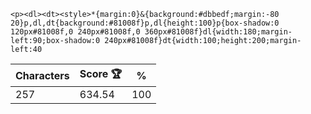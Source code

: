 `<p><dl><dt><style>*{margin:0}&{background:#dbbedf;margin:-80 20}p,dl,dt{background:#81008f}p,dl{height:100}p{box-shadow:0 120px#81008f,0 240px#81008f,0 360px#81008f}dl{width:180;margin-left:90;box-shadow:0 240px#81008f}dt{width:100;height:200;margin-left:40`

| Characters | Score 🏆 | %   |
| ---------- | -------- | --- |
| 257        | 634.54   | 100 |
